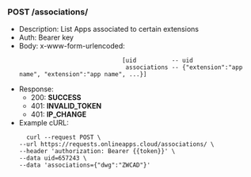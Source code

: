### POST /associations/
* Description: List Apps associated to certain extensions
* Auth: Bearer key
* Body: x-www-form-urlencoded: 
  ```
                               [uid          -- uid
								associations -- {"extension":"app name", "extension":"app name", ...}]
* Response:
    * 200: **SUCCESS**
    * 401: **INVALID_TOKEN**
    * 401: **IP_CHANGE**
* Example cURL:
  ```
    curl --request POST \
  --url https://requests.onlineapps.cloud/associations/ \
  --header 'authorization: Bearer {{token}}' \
  --data uid=657243 \
  --data 'associations={"dwg":"ZWCAD"}'
